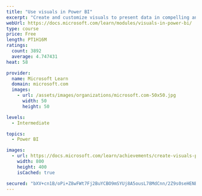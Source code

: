 ```yaml
---
title: "Use visuals in Power BI"
excerpt: "Create and customize visuals to present data in compelling and insightful ways."
webUrl: https://docs.microsoft.com/learn/modules/visuals-in-power-bi/
type: course
price: Free
length: PT1H16M
ratings:
  count: 3892
  average: 4.747431
heat: 58

provider:
  name: Microsoft Learn
  domain: microsoft.com
  images:
    - url: /assets/images/organizations/microsoft.com-50x50.jpg
      width: 50
      height: 50

levels:
  - Intermediate

topics:
  - Power BI

images:
  - url: https://docs.microsoft.com/learn/achievements/create-visuals-power-bi-desktop-social.png
    width: 800
    height: 400
    isCached: true

secured: "bXV+cn1B/oPi+Z8wFWt7Fj2BuYCBO9mSYUj8A5ousL78MdCnn/2Z9s0seHENBywl7pBfRTlJWYFZ53Vjbup89qtxMBtWhBOU+lINU6FNJhCbfjsSSmkWXEDtHxBT1jxHfy1TLzn6xG0uvg6Q8m+sWYTbEtu4majbvkgE7FinUJ7woALr+K9gFXDQ0LnhrxFps3ywhNbxjFroeehuR4SoNZMO6KpdzgRDjExBEM15Vc2WzjsCYSCDNKZnQ2+Z+J6BN8G9WfjAfospLyQUmQvkRwXfpdOs+Fprn06/fUOwRT6BkDSrBzDrvCLyJ9/HWqB/vLPr5hoTrYlqT8d8vn3TjsewN0eATpJcWuPD3Qm1uNf34RYe5SisVMP2GeMkXFa1ej6N+sPkRZX185CISDxHCTj3LhQ5Ks02gQ7A6EvOdBw=;d0Z+L26hTwNqhRFvmrPtcA=="
---
```


